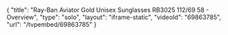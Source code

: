 {
    "title": "Ray-Ban Aviator Gold Unisex Sunglasses RB3025 112\/69 58 - Overview",
    "type": "solo",
    "layout": "iframe-static",
    "videoId": "69863785",
    "url": "\/tvpembed\/69863785"
}